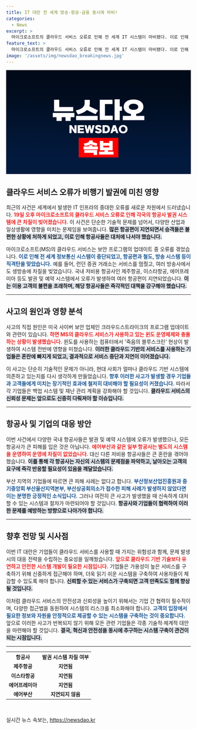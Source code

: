 ```yaml
---
title: IT 대란 전 세계 방송·항공·금융 동시에 마비!
categories:
  - News
excerpt: >
  마이크로소프트의 클라우드 서비스 오류로 인해 전 세계 IT 시스템이 마비됐다. 이로 인해 국내 저비용항공사 발권 시스템이 차질을 빚고, 항공기 221편이 지연 운항 중이다. 클라우드 기반 인프라의 위험성이 드러난 이번 사태, 앞으로의 여파는?
feature_text: >
  마이크로소프트의 클라우드 서비스 오류로 인해 전 세계 IT 시스템이 마비됐다. 이로 인해 국내 저비용항공사 발권 시스템이 차질을 빚고, 항공기 221편이 지연 운항 중이다. 클라우드 기반 인프라의 위험성이 드러난 이번 사태, 앞으로의 여파는?
image: '/assets/img/newsdao_breakingnews.jpg'
---
```


<p><img src="/assets/img/newsdao_breakingnews.jpg" alt="cryptoinkorea 속보" /></p>

<h2 data-ke-size="size26">클라우드 서비스 오류가 비행기 발권에 미친 영향</h2>

<p data-ke-size="size16">최근의 사건은 세계에서 발생한 IT 인프라의 중대한 오류를 새로운 차원에서 드러냈습니다. <b><span style="color: #ee2323;">19일 오후 마이크로소프트의 클라우드 서비스 오류로 인해 각국의 항공사 발권 시스템에 큰 차질이 빚어졌습니다.</span></b> 이 사건은 단순한 기술적 문제를 넘어서, 다양한 산업과 일상생활에 영향을 미치는 문제임을 보여줍니다. <b><span style="background-color: #21538527;">많은 항공편이 지연되면서 승객들은 불편한 상황에 처하게 되었고, 이로 인해 항공사들은 대처에 나서야 했습니다.</span></b> </p>

<p data-ke-size="size16">마이크로소프트(MS)의 클라우드 서비스는 보안 프로그램의 업데이트 중 오류를 겪었습니다. <b><span style="color: #1a5490;">이로 인해 전 세계 정보통신 시스템이 중단되었고, 항공편과 철도, 방송 시스템 등이 직격탄을 맞았습니다.</span></b> 예를 들어, 런던 증권 거래소는 서비스를 멈췄고, 여러 방송사에서도 생방송에 차질을 빚었습니다. 국내 저비용 항공사인 제주항공, 이스타항공, 에어프레미아 등도 발권 및 예약 시스템에서 오류가 발생하여 여러 항공편이 지연되었습니다. <b><span style="background-color: #21538527;">이는 이용 고객의 불편을 초래하며, 해당 항공사들은 즉각적인 대책을 강구해야 했습니다.</span></b></p>

<hr>

<h2 data-ke-size="size26">사고의 원인과 영향 분석</h2>

<p data-ke-size="size16">사고의 직접 원인은 미국 사이버 보안 업체인 크라우드스트라이크의 프로그램 업데이트와 관련이 있습니다. <b><span style="color: #ee2323;">하면 MS의 클라우드 서비스가 사용하고 있는 윈도 운영체제와 충돌하는 상황이 발생했습니다.</span></b> 윈도를 사용하는 컴퓨터에서 '죽음의 블루스크린' 현상이 발생하여 시스템 전반에 영향을 미쳤습니다. <b><span style="background-color: #21538527;">이러한 클라우드 기반의 서비스를 사용하는 기업들은 혼란에 빠지게 되었고, 결과적으로 서비스 중단과 지연이 이어졌습니다.</span></b> </p>

<p data-ke-size="size16">이 사고는 단순히 기술적인 문제가 아니라, 현대 사회가 얼마나 클라우드 기반 시스템에 의존하고 있는지를 다시 생각하게 만들었습니다. <b><span style="color: #1a5490;">향후 이러한 사고가 발생할 경우 기업들과 고객들에게 미치는 장기적인 효과에 철저히 대비해야 할 필요성이 커졌습니다.</span></b> 따라서 각 기업들은 백업 시스템 및 재난 관리 계획을 강화해야 할 것입니다. <b><span style="background-color: #21538527;">클라우드 서비스의 신뢰성 문제는 앞으로도 신중히 다뤄져야 할 이슈입니다.</span></b></p>

<hr>

<h2 data-ke-size="size26">항공사 및 기업의 대응 방안</h2>

<p data-ke-size="size16">이번 사건에서 다양한 국내 항공사들은 발권 및 예약 시스템에 오류가 발생했으나, 모든 항공사가 큰 피해를 입은 것은 아닙니다. <b><span style="color: #ee2323;">에어부산과 같은 일부 항공사는 별도의 시스템을 운영하여 운영에 차질이 없었습니다.</span></b> 대신 다른 저비용 항공사들은 큰 혼란을 겪어야 했습니다. <b><span style="background-color: #21538527;">이를 통해 각 항공사는 자신의 시스템의 문제점을 파악하고, 날아오는 고객의 요구에 즉각 반응할 필요성이 있음을 깨달았습니다.</span></b></p>

<p data-ke-size="size16">부산 지역의 기업들에 따르면 큰 피해 사례는 없다고 합니다. <b><span style="color: #1a5490;">부산정보산업진흥원과 중기중앙회 부산울산지역본부, 부산상공회의소가 접수한 피해 사례가 발생하지 않았다면 이는 분명한 긍정적인 소식입니다.</span></b> 그러나 여전히 큰 사고가 발생했을 때 신속하게 대처할 수 있는 시스템과 절차가 마련되어야 할 것입니다. <b><span style="background-color: #21538527;">항공사와 기업들이 협력하여 이러한 문제를 예방하는 방향으로 나아가야 합니다.</span></b></p>

<hr>

<h2 data-ke-size="size26">향후 전망 및 시사점</h2>

<p data-ke-size="size16">이번 IT 대란은 기업들이 클라우드 서비스를 사용할 때 가지는 위험성과 함께, 문제 발생 시의 대응 전략을 수립하는 중요성을 일깨웠습니다. <b><span style="color: #ee2323;">앞으로 클라우드 기반 기술보다 유연하고 안전한 시스템 개발이 필요한 시점입니다.</span></b> 기업들은 가용성이 높은 서비스를 구축하기 위해 신중하게 접근해야 하며, 더욱 읽기 쉬운 시스템을 구축하여 사용자들이 체감할 수 있도록 해야 합니다. <b><span style="background-color: #21538527;">신뢰할 수 있는 서비스가 구축되면 고객 만족도도 함께 향상될 것입니다.</span></b></p>

<p data-ke-size="size16">이처럼 클라우드 서비스의 안전성과 신뢰성을 높이기 위해서는 기업 간 협력이 필수적이며, 다양한 접근법을 동원하여 시스템의 리스크를 최소화해야 합니다. <b><span style="color: #1a5490;">고객의 입장에서 필요한 정보와 자원을 안정적으로 제공할 수 있는 시스템을 구축하는 것이 중요합니다.</span></b> 앞으로 이러한 사고가 반복되지 않기 위해 모든 관련 기업들은 각종 기술적·체계적 대안을 마련해야 할 것입니다. <b><span style="background-color: #21538527;">결국, 혁신과 안전성을 동시에 추구하는 시스템 구축이 관건이 되는 시점입니다.</span></b></p>

<hr>

<table>
  <tr>
    <th style="text-align: center;"><b>항공사</b></th>
    <th style="text-align: center;"><b>발권 시스템 차질 여부</b></th>
  </tr>
  <tr>
    <td style="text-align: center; height: 17px;"><b>제주항공</b></td>
    <td style="text-align: center; height: 17px;"><b>지연됨</b></td>
  </tr>
  <tr>
    <td style="text-align: center; height: 17px;"><b>이스타항공</b></td>
    <td style="text-align: center; height: 17px;"><b>지연됨</b></td>
  </tr>
  <tr>
    <td style="text-align: center; height: 17px;"><b>에어프레미아</b></td>
    <td style="text-align: center; height: 17px;"><b>지연됨</b></td>
  </tr>
  <tr>
    <td style="text-align: center; height: 17px;"><b>에어부산</b></td>
    <td style="text-align: center; height: 17px;"><b>지연되지 않음</b></td>
  </tr>
</table>

<p data-ke-size="size16">&nbsp;</p>
실시간 뉴스 속보는, <a href="https://newsdao.kr" rel="dofollow">https://newsdao.kr</a>


